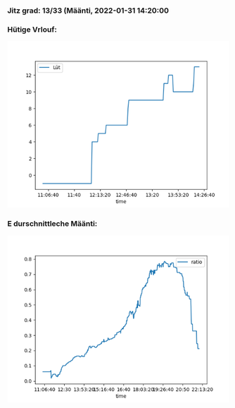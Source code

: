 ### Jitz grad: 13/33 (Määnti, 2022-01-31 14:20:00

### Hütige Vrlouf:
![Graph](Today.png)

### E durschnittleche Määnti:
![Graph](Määnti.png)
